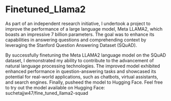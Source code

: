 # Finetuned_Llama2

As part of an independent research initiative, I undertook a project to improve the performance of a large language model, Meta LLAMA2, 
which boasts an impressive 7 billion parameters. The goal was to enhance its capabilities in answering questions and comprehending context by 
leveraging the Stanford Question Answering Dataset (SQuAD).

By successfully finetuning the Meta LLAMA2 language model on the SQuAD dataset, I demonstrated my ability to contribute to the advancement
of natural language processing technologies. The improved model exhibited enhanced performance in question-answering tasks and showcased 
its potential for real-world applications, such as chatbots, virtual assistants, and search engines.
Finally, pusheed the model to Hugging Face. Feel free to try out the model available on Hugging Face: suchetajjw47/fine_tuned_llama2-squad
